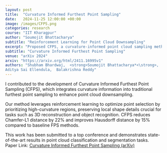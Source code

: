 ```yaml
---
layout: post
title:  "Curvature Informed Furthest Point Sampling"
date:   2024-11-25 12:00:00 +00:00
image: /images/CFPS.png
categories: research
course: "IIT Kharagpur"
author: "Soumojit Bhattacharya"
subtitle: "Reinforcement Learning for Point Cloud Downsampling"
excerpt: "Proposed CFPS, a curvature-informed point cloud sampling method using reinforcement learning to optimize point selection. Paper under review <a href='https://arxiv.org/html/2411.16995v1' target='_blank'>arXiv</a> "
subtitle: "Curvature Informed Furthest Point Sampling"
venue: "arXiv 2024"
arxiv: "https://arxiv.org/html/2411.16995v1"
authors: "Shubham Bhardwaj,  <strong>Soumojit Bhattacharya*<\strong>,  Ashwin Vinod*,  Aryan Koganti,
Aditya Sai Ellendula,  Balakrishna Reddy"
---
```

I contributed to the development of Curvature Informed Furthest Point Sampling (CFPS), which integrates curvature information into traditional furthest point sampling to enhance point cloud downsampling.  

Our method leverages reinforcement learning to optimize point selection by prioritizing high-curvature regions, preserving local shape details crucial for tasks such as 3D reconstruction and object recognition. CFPS reduces Chamfer-L1 distance by 22% and improves Hausdorff distance by 15% compared to baseline FPS methods.  

This work has been submitted to a top conference and demonstrates state-of-the-art results in point cloud classification and segmentation tasks.  
Paper Link: [Curvature Informed Furthest Point Sampling (arXiv)](https://arxiv.org/html/2411.16995v1)  

